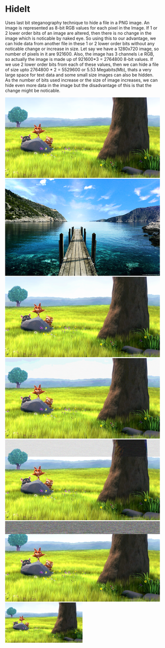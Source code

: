 # HideIt
Uses last bit steganography technique to hide a file in a PNG image. An image is represented as 8-bit RGB values for each pixel in the Image.
If 1 or 2 lower order bits of an image are altered, then there is no change in the image which is noticable by naked eye.
So using this to our advantage, we can hide data from another file in these 1 or 2 lower order bits without any noticable change or increase in size.
Let say we have a 1280x720 image, so number of pixels in it are 921600. Also, the image has 3 channels i.e RGB, so actually the image is made up of 921600*3 = 2764800 8-bit values. If we use 2 lower order bits from each of these values, then we can hide a file of size upto 2764800 * 2 = 5529600 or 5.53 Megabits(Mb), thats a very large space for text data and some small size images can also be hidden.
As the number of bits used increase or the size of image increases, we can hide even more data in the image but the disadvantage of this is that the change might be noticable.

![Main Image](/samples/1.png?raw=true "Original Image")
![Hidden Image](/samples/101.png?raw=true "Hidden Image")
![2-bits](/samples/hide2.png?raw=true "Using 2 LSBs for hiding data")
![4-bits](/samples/hide4.png?raw=true "Using 4 LSBs for hiding data")
![6-bits](/samples/hide6.png?raw=true "Using 6 LSBs for hiding data")
![8-bits](/samples/hide8.png?raw=true "Using 8 bits for hiding data")
<img width=50% src='samples/hide2.png' title="Using 2 LSBs for hiding data"/>